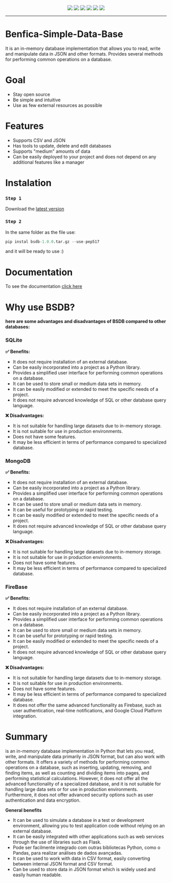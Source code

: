 <div align="center">

![](https://img.shields.io/github/downloads/Benfica7/Benfica-Simple-Data-Base/total?color=blue&style=flat-square)
![](https://img.shields.io/github/contributors/Benfica7/Benfica-Simple-Data-Base?color=blue&style=flat-square)
![](https://img.shields.io/github/license/Benfica7/Benfica-Simple-Data-Base?color=blue&style=flat-square)
![](https://img.shields.io/github/v/release/Benfica7/Benfica-Simple-Data-Base?style=flat-square)
![](https://img.shields.io/github/languages/code-size/Benfica7/Benfica-Simple-Data-Base?style=flat-square)
![](https://img.shields.io/github/directory-file-count/Benfica7/Benfica-Simple-Data-Base?style=flat-square)

</div>

---

# Benfica-Simple-Data-Base
It is an in-memory database implementation that allows you to read, write and manipulate data in JSON and other formats. Provides several methods for performing common operations on a database.

# Goal

- Stay open source
- Be simple and intuitive
- Use as few external resources as possible

# Features

- Supports CSV and JSON
- Has tools to update, delete and edit databases
- Supports "medium" amounts of data
- Can be easily deployed to your project and does not depend on any additional features like a manager

# Instalation

### `Step 1`
Download the [latest version](https://github.com/Benfica7/Benfica-Simple-Data-Base/releases/)

### `Step 2`
In the same folder as the file use:

```python
pip instal bsdb-1.0.0.tar.gz --use-pep517
```
and it will be ready to use :)

# Documentation

To see the documentation [click here](https://github.com/Benfica7/Benfica-Simple-Data-Base/wiki)

# Why use BSDB?

**here are some advantages and disadvantages of BSDB compared to other databases:**

### SQLite

**✅ Benefits:**

- It does not require installation of an external database.
- Can be easily incorporated into a project as a Python library.
- Provides a simplified user interface for performing common operations on a database.
- It can be used to store small or medium data sets in memory.
- It can be easily modified or extended to meet the specific needs of a project.
- It does not require advanced knowledge of SQL or other database query language.

**❌ Disadvantages:**

- It is not suitable for handling large datasets due to in-memory storage.
- It is not suitable for use in production environments.
- Does not have some features.
- It may be less efficient in terms of performance compared to specialized database.

### MongoDB

**✅ Benefits:**

- It does not require installation of an external database.
- Can be easily incorporated into a project as a Python library.
- Provides a simplified user interface for performing common operations on a database.
- It can be used to store small or medium data sets in memory.
- It can be useful for prototyping or rapid testing.
- It can be easily modified or extended to meet the specific needs of a project.
- It does not require advanced knowledge of SQL or other database query language.

**❌ Disadvantages:**

- It is not suitable for handling large datasets due to in-memory storage.
- It is not suitable for use in production environments.
- Does not have some features.
- It may be less efficient in terms of performance compared to specialized database.

### FireBase

**✅ Benefits:**

- It does not require installation of an external database.
- Can be easily incorporated into a project as a Python library.
- Provides a simplified user interface for performing common operations on a database.
- It can be used to store small or medium data sets in memory.
- It can be useful for prototyping or rapid testing.
- It can be easily modified or extended to meet the specific needs of a project.
- It does not require advanced knowledge of SQL or other database query language.

**❌ Disadvantages:**

- It is not suitable for handling large datasets due to in-memory storage.
- It is not suitable for use in production environments.
- Does not have some features.
- It may be less efficient in terms of performance compared to specialized database.
- It does not offer the same advanced functionality as Firebase, such as user authentication, real-time notifications, and Google Cloud Platform integration.

# Summary

is an in-memory database implementation in Python that lets you read, write, and manipulate data primarily in JSON format, but can also work with other formats. It offers a variety of methods for performing common operations on a database, such as inserting, updating, removing, and finding items, as well as counting and dividing items into pages, and performing statistical calculations. However, it does not offer all the advanced functionality of a specialized database, and it is not suitable for handling large data sets or for use in production environments. Furthermore, it does not offer advanced security options such as user authentication and data encryption.

**General benefits**

- It can be used to simulate a database in a test or development environment, allowing you to test application code without relying on an external database.
- It can be easily integrated with other applications such as web services through the use of libraries such as Flask.
- Pode ser facilmente integrado com outras bibliotecas Python, como o Pandas, para realizar análises de dados avançadas.
- It can be used to work with data in CSV format, easily converting between internal JSON format and CSV format.
- Can be used to store data in JSON format which is widely used and easily human readable.
